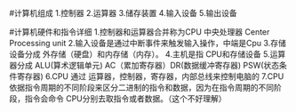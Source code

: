 #计算机组成
1.控制器
2.运算器
3.储存装置
4.输入设备
5.输出设备

#计算机硬件和指令详细
1.控制器和运算器合并称为CPU 中央处理器 Center Processing unit
2.输入设备是通过中断事件来触发输入操作，中端是Cpu
3.存储设备分成 外存储（硬盘）和内存储（内存）。
4.主机是指 CPU和存储设备
5.运算器分成 ALU(算术逻辑单元) AC（累加寄存器）DR(数据缓冲寄存器) PSW(状态条件寄存器)
6.CPU 通过 运算器，控制器，寄存器，内部总线来控制电脑的
7.CPU 依据指令周期的不同阶段来区分二进制的指令和数据，因为在指令周期的不同阶段，指令会命令 CPU分别去取指令或者数据。（这个不好理解）
